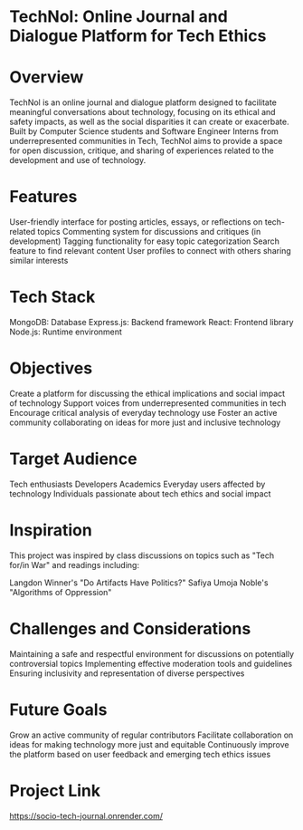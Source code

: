 # TechNol: Online Journal and Dialogue Platform for Tech Ethics

# Overview
TechNol is an online journal and dialogue platform designed to facilitate meaningful conversations about technology, focusing on its ethical and safety impacts, as well as the social disparities it can create or exacerbate. Built by Computer Science students and Software Engineer Interns from underrepresented communities in Tech, TechNol aims to provide a space for open discussion, critique, and sharing of experiences related to the development and use of technology.

# Features
User-friendly interface for posting articles, essays, or reflections on tech-related topics
Commenting system for discussions and critiques (in development)
Tagging functionality for easy topic categorization
Search feature to find relevant content
User profiles to connect with others sharing similar interests

# Tech Stack
MongoDB: Database
Express.js: Backend framework
React: Frontend library
Node.js: Runtime environment

# Objectives
Create a platform for discussing the ethical implications and social impact of technology
Support voices from underrepresented communities in tech
Encourage critical analysis of everyday technology use
Foster an active community collaborating on ideas for more just and inclusive technology

# Target Audience
Tech enthusiasts
Developers
Academics
Everyday users affected by technology
Individuals passionate about tech ethics and social impact

# Inspiration
This project was inspired by class discussions on topics such as "Tech for/in War" and readings including:

Langdon Winner's "Do Artifacts Have Politics?"
Safiya Umoja Noble's "Algorithms of Oppression"

# Challenges and Considerations
Maintaining a safe and respectful environment for discussions on potentially controversial topics
Implementing effective moderation tools and guidelines
Ensuring inclusivity and representation of diverse perspectives

# Future Goals
Grow an active community of regular contributors
Facilitate collaboration on ideas for making technology more just and equitable
Continuously improve the platform based on user feedback and emerging tech ethics issues

# Project Link
https://socio-tech-journal.onrender.com/

